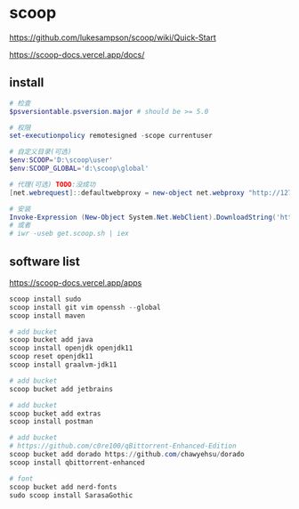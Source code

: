 # scoop

<https://github.com/lukesampson/scoop/wiki/Quick-Start>

<https://scoop-docs.vercel.app/docs/>

## install

```powershell
# 检查
$psversiontable.psversion.major # should be >= 5.0

# 权限
set-executionpolicy remotesigned -scope currentuser

# 自定义目录(可选)
$env:SCOOP='D:\scoop\user'
$env:SCOOP_GLOBAL='d:\scoop\global'

# 代理(可选) TODO:没成功
[net.webrequest]::defaultwebproxy = new-object net.webproxy "http://127.0.0.1:1081"

# 安装
Invoke-Expression (New-Object System.Net.WebClient).DownloadString('https://get.scoop.sh')
# 或者
# iwr -useb get.scoop.sh | iex
```

## software list

<https://scoop-docs.vercel.app/apps>

```powershell
scoop install sudo
scoop install git vim openssh --global
scoop install maven

# add bucket
scoop bucket add java
scoop install openjdk openjdk11
scoop reset openjdk11
scoop install graalvm-jdk11

# add bucket
scoop bucket add jetbrains

# add bucket
scoop bucket add extras
scoop install postman

# add bucket
# https://github.com/c0re100/qBittorrent-Enhanced-Edition
scoop bucket add dorado https://github.com/chawyehsu/dorado
scoop install qbittorrent-enhanced

# font
scoop bucket add nerd-fonts
sudo scoop install SarasaGothic
```
